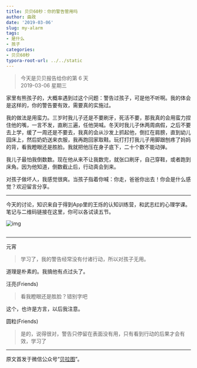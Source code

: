 ```yaml
---
title: 贝贝60秒：你的警告管用吗
author: 曲政
date: '2019-03-06'
slug: my-alarm
tags:
- 是什么
- 孩子
categories:
- 贝贝60秒
typora-root-url: ../../static
---
```


> 今天是贝贝报告给你的第 6 天   
> 2019-03-06 星期三 

家里有熊孩子的，大概率遇到过这个问题：警告过孩子，可是他不听啊。我的体会是这样的，你的警告要有效，需要真的实施过。

我的做法是用蛮力。三岁时我儿子还是不要刷牙，死活不要，那我真的会用蛮力捏住他的嘴，一言不发，直刷三遍，任他哭喊。冬天时我儿子休两周病假，之后不要去上学，缓了一周还是不要去，我真的会从沙发上抓起他，倒扛在肩膀，直到幼儿园床上，然后奶奶送来衣服，我再跑回家取鞋。玩打打打我儿子用脚跟刨疼了妈妈的背，看我瞪眼还是胜脸。我就把他压在身子底下，二十个数不能动弹。

我儿子最怕我倒数数。现在他从来不让我数完，就张口刷牙，自己穿鞋，或者跑到床角。因为他知道，倒数截止后，行动真会到来。

对孩子做坏人，我感觉很爽。当孩子指着你喊：你走，爸爸你出去！你会是什么感觉？欢迎留言分享。 

------

今天的讨论，知识来自于得到App里的王烁的认知训练营，和武志红的心理学课。笔记与二维码链接在这里，你可以各试读五节。

![img](https://mmbiz.qpic.cn/mmbiz_jpg/5d0nSSGWXJvNpxgibGibLqzO5IcRrtQbQ9Y4Eib6Y40iahOOpgDfPrZDTRZ5wYaAFz0EKqJNiaib8bJtd1u3dveoCNAQ/640?wx_fmt=jpeg&wxfrom=5&wx_lazy=1&wx_co=1)

![img](data:image/gif;base64,iVBORw0KGgoAAAANSUhEUgAAAAEAAAABCAYAAAAfFcSJAAAADUlEQVQImWNgYGBgAAAABQABh6FO1AAAAABJRU5ErkJggg==)

---

元宵

>   学习了，我的警告经常没有付诸行动，所以对孩子无用。

 道理是朴素的。我搞他有点过头了。

汪亮(Friends)

>   看我瞪眼还是胜脸？错别字吧

这个，也许是方言，以后我注意。

圆粒(Friends)

>   是的，说得很对，警告只停留在表面没有用，只有看到行动的后果才会有效，学习了

---

原文首发于微信公众号“[贝拉图](https://mp.weixin.qq.com/s/SdHoQq3dmuZRlMS76db7JQ)”。